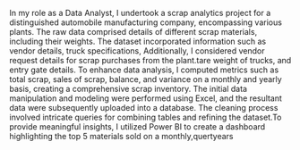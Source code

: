 In my role as a Data Analyst, I undertook a scrap analytics project for a distinguished automobile manufacturing company, encompassing various plants. 
The raw data comprised details of different scrap materials, including their weights. The dataset incorporated information such as vendor details, truck specifications,
Additionally, I considered vendor request details for scrap purchases from the plant.tare weight of trucks, and entry gate details.
To enhance data analysis, I computed metrics such as total scrap, sales of scrap, balance, and variance on a monthly and yearly basis, 
creating a comprehensive scrap inventory. The initial data manipulation and modeling were performed using Excel, and the resultant data were subsequently uploaded into a database.
The cleaning process involved intricate queries for combining tables and refining the dataset.To provide meaningful insights,
I utilized Power BI to create a dashboard highlighting the top 5 materials sold on a monthly,quertyears
